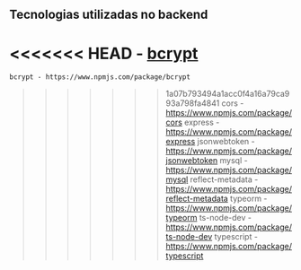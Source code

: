 


## Tecnologias utilizadas no backend

<<<<<<< HEAD
    - [bcrypt](https://www.npmjs.com/package/bcrypt)
=======
    bcrypt - https://www.npmjs.com/package/bcrypt
>>>>>>> 1a07b793494a1acc0f4a16a79ca993a798fa4841
    cors - https://www.npmjs.com/package/cors
    express - https://www.npmjs.com/package/express
    jsonwebtoken - https://www.npmjs.com/package/jsonwebtoken
    mysql - https://www.npmjs.com/package/mysql
    reflect-metadata - https://www.npmjs.com/package/reflect-metadata
    typeorm - https://www.npmjs.com/package/typeorm
    ts-node-dev - https://www.npmjs.com/package/ts-node-dev
    typescript - https://www.npmjs.com/package/typescript
